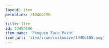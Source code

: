```yaml
---
layout: item
permalink: /10400196

title: Item
id: 10400196
item_name: 'Penguin Face Paint'
icon_url: 'item/icon/customize/10400185.png'
---
```

